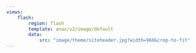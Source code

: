 ```yaml
---
views:
    flash:
        region: flash
        template: anax/v2/image/default
        data:
            src: "image/theme/siteheader.jpg?width=960&crop-to-fit"
---
```

